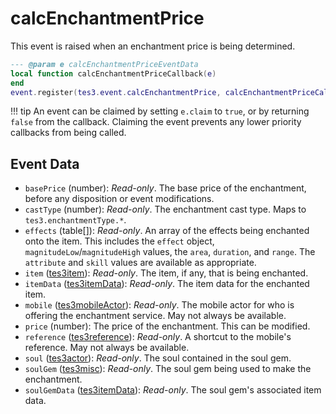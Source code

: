 <!---
	This file is autogenerated. Do not edit this file manually. Your changes will be ignored.
	More information: https://github.com/MWSE/MWSE/tree/master/docs
-->

# calcEnchantmentPrice

This event is raised when an enchantment price is being determined.

```lua
--- @param e calcEnchantmentPriceEventData
local function calcEnchantmentPriceCallback(e)
end
event.register(tes3.event.calcEnchantmentPrice, calcEnchantmentPriceCallback)
```

!!! tip
	An event can be claimed by setting `e.claim` to `true`, or by returning `false` from the callback. Claiming the event prevents any lower priority callbacks from being called.

## Event Data

* `basePrice` (number): *Read-only*. The base price of the enchantment, before any disposition or event modifications.
* `castType` (number): *Read-only*. The enchantment cast type. Maps to `tes3.enchantmentType.*`.
* `effects` (table[]): *Read-only*. An array of the effects being enchanted onto the item. This includes the `effect` object, `magnitudeLow`/`magnitudeHigh` values, the `area`, `duration`, and `range`. The `attribute` and `skill` values are available as appropriate.
* `item` ([tes3item](../../types/tes3item)): *Read-only*. The item, if any, that is being enchanted.
* `itemData` ([tes3itemData](../../types/tes3itemData)): *Read-only*. The item data for the enchanted item.
* `mobile` ([tes3mobileActor](../../types/tes3mobileActor)): *Read-only*. The mobile actor for who is offering the enchantment service. May not always be available.
* `price` (number): The price of the enchantment. This can be modified.
* `reference` ([tes3reference](../../types/tes3reference)): *Read-only*. A shortcut to the mobile's reference. May not always be available.
* `soul` ([tes3actor](../../types/tes3actor)): *Read-only*. The soul contained in the soul gem.
* `soulGem` ([tes3misc](../../types/tes3misc)): *Read-only*. The soul gem being used to make the enchantment.
* `soulGemData` ([tes3itemData](../../types/tes3itemData)): *Read-only*. The soul gem's associated item data.

